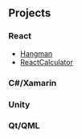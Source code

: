 
## Projects

### React

- [Hangman](https://tuoppis.github.io/hangman)
- [ReactCalculator](https:://tuoppis.github.io/ReactCalculator)

### C#/Xamarin


### Unity


### Qt/QML

